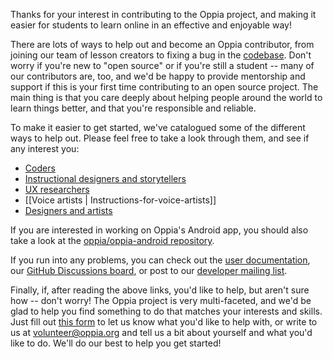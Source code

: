 Thanks for your interest in contributing to the Oppia project, and making it easier for students to learn online in an effective and enjoyable way!

There are lots of ways to help out and become an Oppia contributor, from joining our team of lesson creators to fixing a bug in the [codebase](https://github.com/oppia/oppia/). Don't worry if you're new to "open source" or if you're still a student -- many of our contributors are, too, and we'd be happy to provide mentorship and support if this is your first time contributing to an open source project. The main thing is that you care deeply about helping people around the world to learn things better, and that you're responsible and reliable.

To make it easier to get started, we've catalogued some of the different ways to help out. Please feel free to take a look through them, and see if any interest you:

  * [Coders](https://github.com/oppia/oppia/wiki/Contributing-code-to-Oppia)
  * [Instructional designers and storytellers](https://github.com/oppia/oppia/wiki/Teaching-with-Oppia)
  * [UX researchers](https://github.com/oppia/oppia/wiki/Conducting-research-with-students)
  * [[Voice artists | Instructions-for-voice-artists]]
  * [Designers and artists](https://github.com/oppia/oppia/wiki/Contributing-to-Oppia%27s-design)

If you are interested in working on Oppia's Android app, you should also take a look at the [oppia/oppia-android repository](https://github.com/oppia/oppia-android).

If you run into any problems, you can check out the [user documentation](http://oppia.github.io/), our [GitHub Discussions board](https://github.com/oppia/oppia/discussions), or post to our [developer mailing list](https://groups.google.com/forum/?fromgroups#!forum/oppia-dev).

Finally, if, after reading the above links, you'd like to help, but aren't sure how -- don't worry! The Oppia project is very multi-faceted, and we'd be glad to help you find something to do that matches your interests and skills. Just fill out [this form](https://forms.gle/jEytndtgdsx7BrnV6) to let us know what you'd like to help with, or write to us at [volunteer@oppia.org](mailto:volunteer@oppia.org) and tell us a bit about yourself and what you'd like to do. We'll do our best to help you get started!
